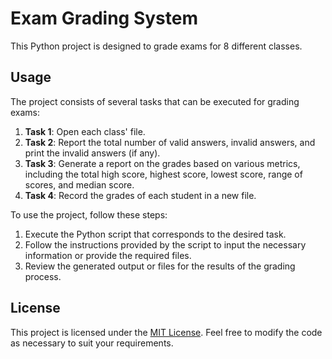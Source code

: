 # Exam Grading System

This Python project is designed to grade exams for 8 different classes.

## Usage

The project consists of several tasks that can be executed for grading exams:

1. **Task 1**: Open each class' file.
2. **Task 2**: Report the total number of valid answers, invalid answers, and print the invalid answers (if any).
3. **Task 3**: Generate a report on the grades based on various metrics, including the total high score, highest score, lowest score, range of scores, and median score.
4. **Task 4**: Record the grades of each student in a new file.

To use the project, follow these steps:

1. Execute the Python script that corresponds to the desired task.
2. Follow the instructions provided by the script to input the necessary information or provide the required files.
3. Review the generated output or files for the results of the grading process.

## License

This project is licensed under the [MIT License](LICENSE). Feel free to modify the code as necessary to suit your requirements.
